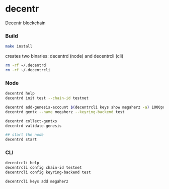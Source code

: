 # decentr
Decentr blockchain

### Build
```bash
make install
```
creates two binaries: decentrd (node) and decentrcli (cli)

```bash
rm -rf ~/.decentrd
rm -rf ~/.decentrcli
```

### Node
```bash
decentrd help
decentrd init test --chain-id testnet

decentrd add-genesis-account $(decentrcli keys show megaherz -a) 1000pdvtoken,100000000stake
decentrd gentx --name megaherz --keyring-backend test

decentrd collect-gentxs
decentrd validate-genesis

## start the node
decentrd start
```

### CLI
```bash
decentrcli help
decentrcli config chain-id testnet
decentrcli config keyring-backend test 

decentrcli keys add megaherz
```
